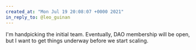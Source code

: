 ```yaml
---
created_at: "Mon Jul 19 20:08:07 +0000 2021"
in_reply_to: @leo_guinan
---
```


I'm handpicking the initial team. Eventually, DAO membership will be open, but I want to get things underway before we start scaling.